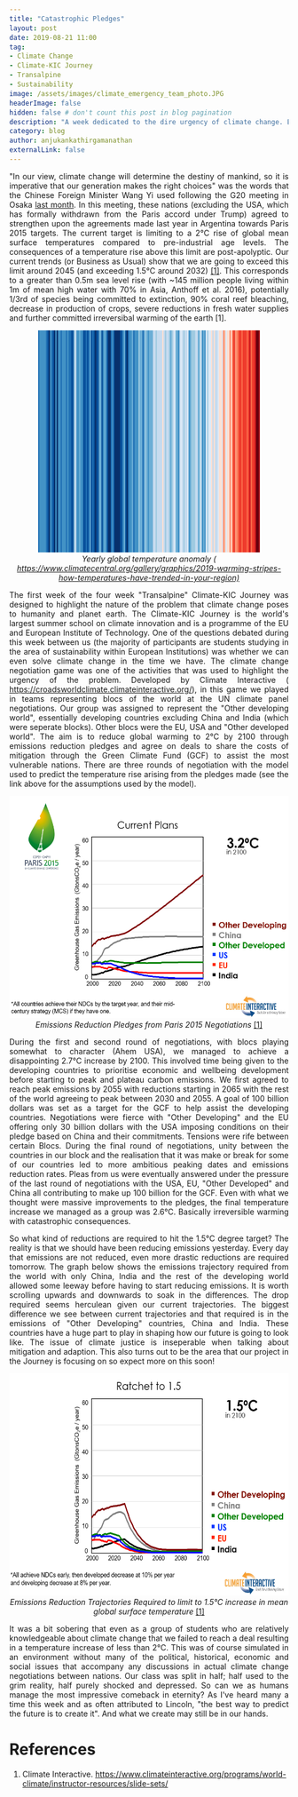 ```yaml
---
title: "Catastrophic Pledges"
layout: post
date: 2019-08-21 11:00
tag: 
- Climate Change
- Climate-KIC Journey
- Transalpine
- Sustainability
image: /assets/images/climate_emergency_team_photo.JPG
headerImage: false
hidden: false # don't count this post in blog pagination
description: "A week dedicated to the dire urgency of climate change. Experiences from the 1st week of my Climate-KIC Journey."
category: blog
author: anjukankathirgamanathan
externalLink: false
---
```

<div style="text-align: justify">

<p> "In our view, climate change will determine the destiny of mankind, so it is imperative that our generation 
makes the right choices" was the words that the Chinese Foreign Minister Wang Yi used following the G20 meeting
in Osaka <a href="https://www.dw.com/en/g20-summit-world-leaders-agree-on-climate-deal/a-49408651">last month</a>. In this meeting, these nations 
(excluding the USA, which has formally withdrawn from the Paris accord
under Trump) agreed to strengthen upon the agreements made 
last year in Argentina towards Paris 2015 targets. The current target is limiting to a 2&deg;C rise of global mean surface temperatures compared to 
pre-industrial age levels. The consequences of a temperature rise above this limit are post-apolyptic. Our current trends (or Business
as Usual) show that we are going to exceed this limit around 2045 (and exceeding 1.5&deg;C around 2032) <a href="https://croadsworldclimate.climateinteractive.org/">[1]</a>. 
This corresponds to a greater than 0.5m sea level rise (with ~145 million people living within 1m of mean high water with 70% in Asia, Anthoff et al. 2016), 
potentially 1/3rd of species being committed to extinction, 90% coral reef bleaching, decrease in 
production of crops, severe reductions in fresh water supplies and further committed irreversibal warming of the earth [1]. </p>

</div>

<div style="text-align: center">

<img src="/assets/images/climate_emergency_stripes.png" width="400" height="400" />
<br>
<em>Yearly global temperature anomaly (<a href="https://www.climatecentral.org/gallery/graphics/2019-warming-stripes-how-temperatures-have-trended-in-your-region)">
https://www.climatecentral.org/gallery/graphics/2019-warming-stripes-how-temperatures-have-trended-in-your-region)</a> </em>

</div>

<div style="text-align: justify">

<p> The first week of the four week "Transalpine" Climate-KIC Journey was designed to highlight the nature of the problem that 
climate change poses to humanity and planet earth. The Climate-KIC Journey is the world's largest summer school on climate innovation
and is a programme of the EU and European Institute of Technology. One of the questions debated during this week between us (the
majority of participants are students studying in the area of sustainability within European Institutions) was whether we can 
even solve climate change in the time we have. The climate change negotiation game was one of the activities that was used to 
highlight the urgency of the problem. Developed by Climate Interactive (<a href="https://croadsworldclimate.climateinteractive.org/">
https://croadsworldclimate.climateinteractive.org/</a>), in this game we played in teams representing
blocs of the world at the UN climate panel negotiations. Our group was assigned to represent the "Other developing world",
essentially developing countries excluding China and India (which were seperate blocks). Other blocs were the EU, USA and "Other
developed world". The aim is to reduce global warming to 2&deg;C by 2100 through emissions reduction pledges and agree on deals to 
share the costs of mitigation through the Green Climate Fund (GCF) to assist the most vulnerable nations. There are three rounds of 
negotiation with the model used to predict the temperature rise arising from the pledges made (see the link above for the 
assumptions used by the model). </p>

</div>

<div style="text-align: center">

<img src="/assets/images/climate_emergency_Paris_current.PNG" width="800" height="400" />
<em> Emissions Reduction Pledges from Paris 2015 Negotiations</em> <a href="https://www.climateinteractive.org/programs/world-climate/instructor-resources/slide-sets/">[1]</a>

</div>

<div style="text-align: justify">

<p> During the first and second round of negotiations, with blocs playing somewhat to character (Ahem USA), we managed to 
achieve a disappointing 2.7&deg;C increase by 2100. This involved time being given to the developing countries to prioritise economic and wellbeing 
development before starting to peak and plateau carbon emissions. We first agreed to reach peak emissions by 2055 with reductions
starting in 2065 with the rest of the world agreeing to peak between 2030 and 2055. A goal of 100 billion dollars was set as a target for the 
GCF to help assist the developing countries. Negotiations were fierce with "Other Developing" and the EU offering 
only 30 billion dollars with the USA imposing conditions on their pledge based on China and their commitments. Tensions were 
rife between certain Blocs. During the final 
round of negotiations, unity between the countries in our block and the realisation that it was make or break for some of our 
countries led to more ambitious peaking dates and emissions reduction rates. Pleas from us were eventually answered under the 
pressure of the last round of negotiations with the USA, EU, "Other Developed" and China all contributing to make up 100 billion 
for the GCF. Even with what we thought were massive improvements to the pledges, the final temperature increase we managed as 
a group was 2.6&deg;C. Basically irreversible warming with catastrophic consequences. </p>

<p> So what kind of reductions are required to hit the 1.5&deg;C degree target? The reality is that we should have been reducing 
emissions yesterday. Every day that emissions are not reduced, even more drastic reductions are required tomorrow. The graph below
shows the emissions trajectory required from the world with only China, India and the rest of the developing world allowed some 
leeway before having to start reducing emissions. It is worth scrolling upwards and downwards to soak in the differences. 
The drop required seems herculean given our current trajectories. The biggest
difference we see between current trajectories and that required is in the emissions of "Other Developing" countries, China and 
India. These countries have a huge part to play in shaping how our future is going to look like. The issue of climate justice is 
inseperable when talking about mitigation and adaption. This also turns out to be the area that our project in the Journey is 
focusing on so expect more on this soon!</p>

</div>
<div style="text-align: center">
<img src="/assets/images/climate_emergency_15.PNG" width="800" height="400" />
<em> Emissions Reduction Trajectories Required to limit to 1.5&deg;C increase in mean global surface temperature</em> <a href="https://www.climateinteractive.org/programs/world-climate/instructor-resources/slide-sets/">[1]</a>
</div>

<div style="text-align: justify">

<p> It was a bit sobering that even as a group of students who are relatively knowledgeable about climate change that
we failed to reach a deal resulting in a temperature increase of less than 2&deg;C. This was of course simulated in an 
environment without many of the political, historical, economic and social issues that accompany any discussions
in actual climate change negotiations between nations. Our class was split in half; half used to the grim reality, half 
purely shocked and depressed. So can we as humans manage the most impressive comeback in eternity? As I've heard many a 
time this week and as often attributed to Lincoln, "the best way to predict the future is to create it". And what we create 
may still be in our hands. </p>

</div>

# References

1. Climate Interactive. <a href="https://www.climateinteractive.org/programs/world-climate/instructor-resources/slide-sets/">
https://www.climateinteractive.org/programs/world-climate/instructor-resources/slide-sets/</a>